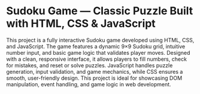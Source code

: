 # Sudoku Game — Classic Puzzle Built with HTML, CSS & JavaScript
This project is a fully interactive Sudoku game developed using HTML, CSS, and JavaScript. The game features a dynamic 9×9 Sudoku grid, intuitive number input, and basic game logic that validates player moves. Designed with a clean, responsive interface, it allows players to fill numbers, check for mistakes, and reset or solve puzzles. JavaScript handles puzzle generation, input validation, and game mechanics, while CSS ensures a smooth, user-friendly design. This project is ideal for showcasing DOM manipulation, event handling, and game logic in web development.
